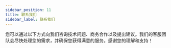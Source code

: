 ```yaml
---
sidebar_position: 11
title: 联系我们
sidebar_label: 联系我们
---
```


您可以通过以下方式向我们咨询技术问题、商务合作以及提出建议。我们的客服团队会尽快处理您的需求，并确保您获得满意的服务。感谢您的理解和支持！